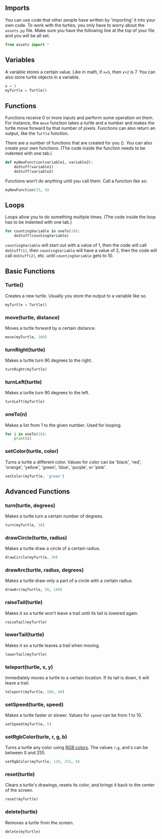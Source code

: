 ## Imports
You can use code that other people have written by 'importing' it into your own code. To work with the turtles, you only have to worry about the `assets.py` file. Make sure you have the following line at the top of your file and you will be all set.
```python
from assets import *
```


## Variables
A variable stores a certain value. Like in math, if `x=5`, then `x+2` is 7. You can also store turtle objects in a variable.
```python
x = 5
myTurtle = Turtle()
```


## Functions
Functions receive 0 or more inputs and perform some operation on them. For instance, the `move` function takes a turtle and a number and makes the turtle move forward by that number of pixels. Functions can also return an output, like the `Turtle` function.

There are a number of functions that are created for you (). You can also create your own functions. (The code inside the function needs to be indented with one tab.)

```python
def myNewFunction(variable1, variable2):
	doStuff(variable1)
	doStuff(variable2)
```

Functions won’t do anything until you call them. Call a function like so:
```python
myNewFunction(15, 4)
```


## Loops
Loops allow you to do something multiple times. (The code inside the loop has to be indented with one tab.)

```python
for countingVariable in oneTo(10):
	doStuff(countingVariable)
```

`countingVariable` will start out with a value of 1, then the code will call `doStuff(1)`, then `countingVariable` will have a value of 2, then the code will call `doStuff(2)`, etc. until `countingVariable` gets to 10.


## Basic Functions

### Turtle()
Creates a new turtle. Usually you store the output to a variable like so.
```python
myTurtle = Turtle()
```

### move(turtle, distance)
Moves a turtle forward by a certain distance.
```python
move(myTurtle, 100)
```

### turnRight(turtle)
Makes a turtle turn 90 degrees to the right.
```python
turnRight(myTurtle)
```

### turnLeft(turtle)
Makes a turtle turn 90 degrees to the left.
```python
turnLeft(myTurtle)
```

### oneTo(n)
Makes a list from 1 to the given number. Used for looping.
```python
for i in oneTo(10):
	print(i)
```

### setColor(turtle, color)
Turns a turtle a different color. Values for color can be 'black', 'red', 'orange', 'yellow', 'green', 'blue', 'purple', or 'pink'.
```python
setColor(myTurtle, 'green')
```


## Advanced Functions

### turn(turtle, degrees)
Makes a turtle turn a certain number of degrees.
```python
turn(myTurtle, 30)
```

### drawCircle(turtle, radius)
Makes a turtle draw a circle of a certain radius.
```python
drawCircle(myTurtle, 30)
```

### drawArc(turtle, radius, degrees)
Makes a turtle draw only a part of a circle with a certain radius.
```python
drawArc(myTurtle, 50, 180)
```

### raiseTail(turtle)
Makes it so a turtle won’t leave a trail until its tail is lowered again.
```python
raiseTail(myTurtle)
```

### lowerTail(turtle)
Makes it so a turtle leaves a trail when moving.
```python
lowerTail(myTurtle)
```

### teleport(turtle, x, y)
Immediately moves a turtle to a certain location. If its tail is down, it will leave a trail.
```python
teleport(myTurtle, 100, 40)
```

### setSpeed(turtle, speed)
Makes a turtle faster or slower. Values for `speed` can be from 1 to 10.
```python
setSpeed(myTurtle, 5)
```

### setRgbColor(turle, r, g, b)
Turns a turtle any color using [RGB colors](http://www.rapidtables.com/web/color/RGB_Color.htm). The values `r`,`g`, and `b` can be between 0 and 255.
```python
setRgbColor(myTurtle, 128, 255, 0)
```

### reset(turtle)
Clears a turtle's drawings, resets its color, and brings it back to the center of the screen.
```python
reset(myTurtle)
```

### delete(turtle)
Removes a turtle from the screen.
```python
delete(myTurtle)
```
